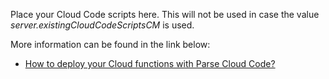 Place your Cloud Code scripts here. This will not be used in case the value *server.existingCloudCodeScriptsCM* is used.

More information can be found in the link below:

- [How to deploy your Cloud functions with Parse Cloud Code?](https://github.com/bitnami/containers/tree/main/bitnami/parse#how-to-deploy-your-cloud-functions-with-parse-cloud-code)
